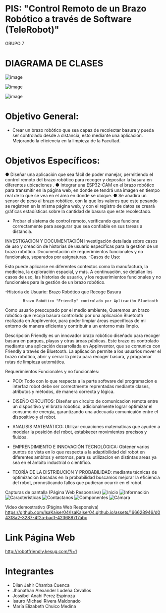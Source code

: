# PIS: "Control Remoto de un Brazo Robótico a través de Software (TeleRobot)"
GRUPO 7

# DIAGRAMA DE CLASES

![image](https://github.com/user-attachments/assets/b1c7310a-61de-4ce8-97ab-0084bff5c055)

![image](https://github.com/user-attachments/assets/051ab4ad-ffed-40c1-8765-c6b5b42b1722)

![image](https://github.com/IsaKaiser04/IsaKaiser04.github.io/assets/166523218/79ee2834-2083-40e5-9cc6-b6ec7d37666c)

# Objetivo General:
* Crear un brazo robótico que sea capaz de recolectar basura y pueda ser
controlado desde a distancia, esto mediante una aplicación. Mejorando la
eficiencia en la limpieza de la Facultad.
# Objetivos Específicos:
● Diseñar una aplicación que sea fácil de poder manejar, permitiendo el control remoto
del brazo robótico para recoger y depositar la basura en diferentes ubicaciones .
● Integrar una ESP32-CAM en el brazo robótico para transmitir en la página web, en
donde se tendrá una imagen en tiempo real de lo que se vea en el área en donde se
ubique.
● Se añadirá un sensor de peso al brazo robótico, con la que los valores que este pesando
se registren en la misma página web, y con el registro de datos se creará gráficas
estadísticas sobre la cantidad de basura que este recolectado.
* Probar el sistema de control remoto, verificando que funcione correctamente para
asegurar que sea confiable en sus tareas a distancia.

INVESTIGACION Y DOCUMENTACIÓN
Investigación detallada sobre casos de uso y creación de historias de usuario específicas para la gestión de un brazo robótico.
Documentación de requerimientos funcionales y no funcionales, separados por asignaturas.
-Casos de Uso:

Esto puede aplicarse en diferentes contextos como la manufactura, la medicina, la exploración espacial, y más. A continuación, se detallan los casos de uso, las historias de usuario, y los requerimientos funcionales y no funcionales para la gestión de un brazo robótico.

-Historia de Usuario: Brazo Robótico que Recoge Basura
            
            Brazo Robótico "Friendly" controlado por Aplicación Bluetooth
Como usuario preocupado por el medio ambiente,
Queremos un brazo robótico que recoja basura controlado por una aplicación Bluetooth realizada en AppInventor, para poder limpiar áreas específicas de mi entorno de manera eficiente y contribuir a un entorno más limpio.

Descripción
Friendly es un innovador brazo robótico diseñado para recoger basura en parques, playas y otras áreas públicas. Este brazo es controlado mediante una aplicación desarrollada en AppInventor, que se comunica con Friendly a través de Bluetooth. La aplicación permite a los usuarios mover el brazo robótico, abrir y cerrar la pinza para recoger basura, y programar rutas de limpieza automática.

Requerimientos Funcionales y no funcionales:
- POO: Todo con lo que respecta a la parte software del programacion e interfaz robot debe ser correctmente reprentadas mediante clases, atributos y métodos, de manera correcta y lógica.

- DISEÑO CIRCUITOS: Diseñar un circuito de comunicacion remota entre un dispositivo y el brazo robotico, adicionalmente lograr optimizar el consumo de energia,  garantizando una adecuada comunicaión entre el dispositivo y el robot. 

- ANALISIS MATEMÁTICO: Utilizar ecuaciones matematicas que ayuden a modelar la posición del robot, estabkecer movimientos precisos y fluidos.

- EMPRENDIMIENTO E INNOVACIÓN TECNOLÓGICA: Obtener varios puntos de vista en lo que respecta a la adaptibilidad del robot en diferentes ambitos y entornos, para su utilizacion en distintas areas ya sea en el ámbito industrial o científico.

- TEORÍA DE LA DISTRIBUCION Y PROBABILIDAD: mediante técnicas de optimización basadas en la probabilidad buscamos mejorar la eficiencia del robot, pronosticando fallos que pudieran ocurrir en el robot.


Capturas de pantalla (Página Web Responsiva)
![Inicio](https://github.com/IsaKaiser04/IsaKaiser04.github.io/assets/166628946/1a0bc98f-37f4-4886-8736-491f0df33e84)
![Información](https://github.com/IsaKaiser04/IsaKaiser04.github.io/assets/166628946/89ed77cf-d580-4160-a6cb-ab8c134d15d6)
![Características](https://github.com/IsaKaiser04/IsaKaiser04.github.io/assets/166628946/7384e647-53fd-47b7-81b6-87c035a5bc1b)
![Contactanos](https://github.com/IsaKaiser04/IsaKaiser04.github.io/assets/166628946/d54bbe20-fbf2-4085-ab8f-b41d44598995)
![Componentes](https://github.com/IsaKaiser04/IsaKaiser04.github.io/assets/166628946/4891f40e-8bf2-4fe6-b1aa-0ededaddd904)
![Cámara](https://github.com/IsaKaiser04/IsaKaiser04.github.io/assets/166628946/8685612d-e721-4154-91ee-dc1524f513c0)


Video demostrativo (Página Web Responsiva)
https://github.com/IsaKaiser04/IsaKaiser04.github.io/assets/166628946/d043f8a2-3287-4f2a-bac1-4236887f7abc

# Link Página Web
http://robotfriendly.kesug.com/?i=1
# Integrantes
* Dilan Jahir Chamba Cuenca
* Jhonathan Alexander Ludeña Cevallos
* Jossibel Anahi Perez Espinoza
* Isauro Michael Rivera Maldonado
* María Elizabeth Chuico Medina


